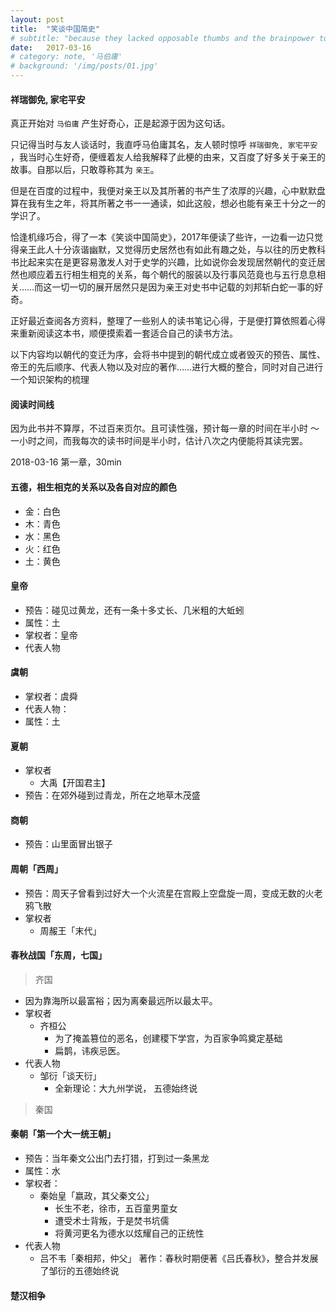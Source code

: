 ```yaml
---
layout: post
title:  "笑谈中国简史"
# subtitle: "because they lacked opposable thumbs and the brainpower to build a space program."
date:   2017-03-16
# category: note, '马伯庸'
# background: '/img/posts/01.jpg'
---
```


#### 祥瑞御免, 家宅平安
真正开始对 `马伯庸` 产生好奇心，正是起源于因为这句话。

只记得当时与友人谈话时，我直呼马伯庸其名，友人顿时惊呼 `祥瑞御免, 家宅平安` ，我当时心生好奇，便缠着友人给我解释了此梗的由来，又百度了好多关于亲王的故事。自那以后，只敢尊称其为 `亲王`。

但是在百度的过程中，我便对亲王以及其所著的书产生了浓厚的兴趣，心中默默盘算在我有生之年，将其所著之书一一通读，如此这般，想必也能有亲王十分之一的学识了。

恰逢机缘巧合，得了一本《笑谈中国简史》，2017年便读了些许，一边看一边只觉得亲王此人十分诙谐幽默，又觉得历史居然也有如此有趣之处，与以往的历史教科书比起来实在是更容易激发人对于史学的兴趣，比如说你会发现居然朝代的变迁居然也顺应着五行相生相克的关系，每个朝代的服装以及行事风范竟也与五行息息相关……而这一切一切的展开居然只是因为亲王对史书中记载的刘邦斩白蛇一事的好奇。

正好最近查阅各方资料，整理了一些别人的读书笔记心得，于是便打算依照着心得来重新阅读这本书，顺便摸索着一套适合自己的读书方法。

以下内容均以朝代的变迁为序，会将书中提到的朝代成立或者毁灭的预告、属性、帝王的先后顺序、代表人物以及对应的著作……进行大概的整合，同时对自己进行一个知识架构的梳理

#### 阅读时间线
因为此书并不算厚，不过百来页尔。且可读性强，预计每一章的时间在半小时 ～ 一小时之间，而我每次的读书时间是半小时，估计八次之内便能将其读完罢。

2018-03-16 第一章，30min

#### 五德，相生相克的关系以及各自对应的颜色
+ 金：白色
+ 木：青色
+ 水：黑色
+ 火：红色
+ 土：黄色

#### 皇帝
+ 预告：碰见过黄龙，还有一条十多丈长、几米粗的大蚯蚓
+ 属性：土
+ 掌权者：皇帝
+ 代表人物

#### 虞朝
+ 掌权者：虞舜
+ 代表人物：
+ 属性：土

#### 夏朝
+ 掌权者
    * 大禹【开国君主】
+ 预告：在郊外碰到过青龙，所在之地草木茂盛

#### 商朝
+ 预告：山里面冒出银子

#### 周朝「西周」
+ 预告：周天子曾看到过好大一个火流星在宫殿上空盘旋一周，变成无数的火老鸦飞散
+ 掌权者
    * 周赧王「末代」

#### 春秋战国「东周，七国」
> 齐国
+ 因为靠海所以最富裕；因为离秦最远所以最太平。
+ 掌权者
    * 齐桓公
        * 为了掩盖篡位的恶名，创建稷下学宫，为百家争鸣奠定基础
        * 扁鹊，讳疾忌医。
+ 代表人物
    * 邹衍「谈天衍」 
        * 全新理论：大九州学说， 五德始终说 

> 秦国

#### 秦朝「第一个大一统王朝」
+ 预告：当年秦文公出门去打猎，打到过一条黑龙
+ 属性：水
+ 掌权者：
    * 秦始皇「嬴政，其父秦文公」
        * 长生不老，徐市，五百童男童女
        * 遭受术士背叛，于是焚书坑儒
        * 将黄河更名为德水以炫耀自己的正统性
+ 代表人物
    * 吕不韦「秦相邦，仲父」
        著作：春秋时期便著《吕氏春秋》，整合并发展了邹衍的五德始终说

#### 楚汉相争


